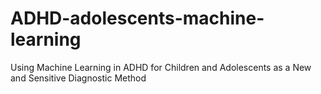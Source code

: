 # ADHD-adolescents-machine-learning
Using Machine Learning in ADHD for Children and Adolescents as a New and Sensitive Diagnostic Method
